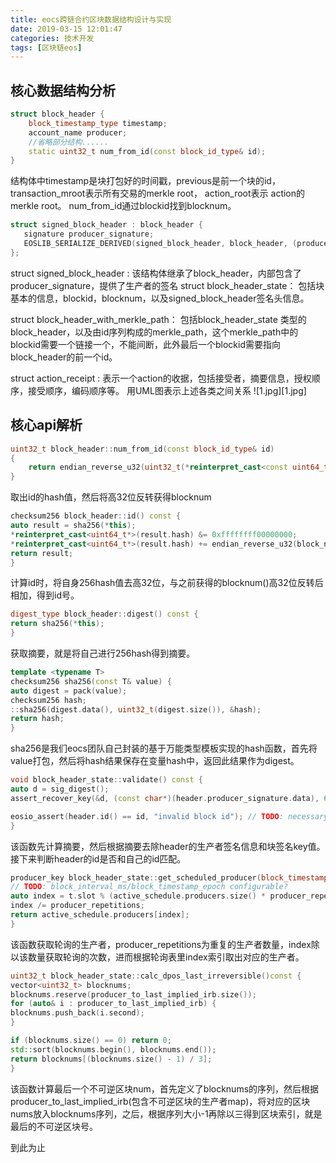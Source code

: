 ```yaml
---
title: eocs跨链合约区块数据结构设计与实现
date: 2019-03-15 12:01:47
categories: 技术开发
tags: [区块链eos]
---
```

## 核心数据结构分析
``` cpp
struct block_header {
    block_timestamp_type timestamp;
    account_name producer;
    //省略部分结构......
    static uint32_t num_from_id(const block_id_type& id);
}
```
结构体中timestamp是块打包好的时间戳，previous是前一个块的id，transaction_mroot表示所有交易的merkle root， action_root表示 action的merkle root。
num_from_id通过blockid找到blocknum。
<!--more-->
``` cpp
struct signed_block_header : block_header {
   signature producer_signature;
   EOSLIB_SERIALIZE_DERIVED(signed_block_header, block_header, (producer_signature))
};
```
struct signed_block_header :
该结构体继承了block_header，内部包含了producer_signature，提供了生产者的签名
struct block_header_state：
包括块基本的信息，blockid，blocknum，以及signed_block_header签名头信息。

struct block_header_with_merkle_path：
包括block_header_state 类型的block_header，以及由id序列构成的merkle_path，这个merkle_path中的blockid需要一个链接一个，不能间断，此外最后一个blockid需要指向block_header的前一个id。

struct action_receipt :
表示一个action的收据，包括接受者，摘要信息，授权顺序，接受顺序，编码顺序等。
用UML图表示上述各类之间关系
![1.jpg][1.jpg]

## 核心api解析
``` cpp
uint32_t block_header::num_from_id(const block_id_type& id)
{
    return endian_reverse_u32(uint32_t(*reinterpret_cast<const uint64_t*>(id.hash)));
}
```
取出id的hash值，然后将高32位反转获得blocknum
``` cpp
checksum256 block_header::id() const {
auto result = sha256(*this);
*reinterpret_cast<uint64_t*>(result.hash) &= 0xffffffff00000000;
*reinterpret_cast<uint64_t*>(result.hash) += endian_reverse_u32(block_num());
return result;
}
```

计算id时，将自身256hash值去高32位，与之前获得的blocknum()高32位反转后相加，得到id号。
``` cpp
digest_type block_header::digest() const {
return sha256(*this);
}
```

获取摘要，就是将自己进行256hash得到摘要。
``` cpp
template <typename T>
checksum256 sha256(const T& value) {
auto digest = pack(value);
checksum256 hash;
::sha256(digest.data(), uint32_t(digest.size()), &hash);
return hash;
}
```

sha256是我们eocs团队自己封装的基于万能类型模板实现的hash函数，首先将value打包，然后将hash结果保存在变量hash中，返回此结果作为digest。
``` cpp
void block_header_state::validate() const {
auto d = sig_digest();
assert_recover_key(&d, (const char*)(header.producer_signature.data), 66, (const char*)(block_signing_key.data), 34);

eosio_assert(header.id() == id, "invalid block id"); // TODO: necessary?
}
```

该函数先计算摘要，然后根据摘要去除header的生产者签名信息和块签名key值。
接下来判断header的id是否和自己的id匹配。
``` cpp
producer_key block_header_state::get_scheduled_producer(block_timestamp_type t)const {
// TODO: block_interval_ms/block_timestamp_epoch configurable?
auto index = t.slot % (active_schedule.producers.size() * producer_repetitions);
index /= producer_repetitions;
return active_schedule.producers[index];
}
```

该函数获取轮询的生产者，producer_repetitions为重复的生产者数量，index除以该数量获取轮询的次数，进而根据轮询表里index索引取出对应的生产者。

``` cpp
uint32_t block_header_state::calc_dpos_last_irreversible()const {
vector<uint32_t> blocknums;
blocknums.reserve(producer_to_last_implied_irb.size());
for (auto& i : producer_to_last_implied_irb) {
blocknums.push_back(i.second);
}

if (blocknums.size() == 0) return 0;
std::sort(blocknums.begin(), blocknums.end());
return blocknums[(blocknums.size() - 1) / 3];
}
```

该函数计算最后一个不可逆区块num，首先定义了blocknums的序列，然后根据producer_to_last_implied_irb(包含不可逆区块的生产者map)，将对应的区块nums放入blocknums序列，之后，根据序列大小-1再除以三得到区块索引，就是最后的不可逆区块号。

到此为止

